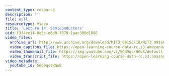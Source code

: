 ```yaml
---
content_type: resource
description: ''
file: null
resourcetype: Video
title: 'Lecture 14: Semiconductors'
uid: f3f4ee1f-0e3c-e8d0-7379-1aac386d1886
video_files:
  archive_url: http://www.archive.org/download/MIT3_091SCF10/MIT3_091SCF10lec14_300k.mp4
  video_captions_file: https://open-learning-course-data-rc.s3.amazonaws.com/3-091sc-introduction-to-solid-state-chemistry-fall-2010/c8a923486fcc5754b8f004f09c327016_56d9qcsHGwE.vtt
  video_thumbnail_file: https://img.youtube.com/vi/56d9qcsHGwE/default.jpg
  video_transcript_file: https://open-learning-course-data-rc.s3.amazonaws.com/3-091sc-introduction-to-solid-state-chemistry-fall-2010/2ebb061164b6e5c2133bc0df842413a3_56d9qcsHGwE.pdf
video_metadata:
  youtube_id: 56d9qcsHGwE
---
```


